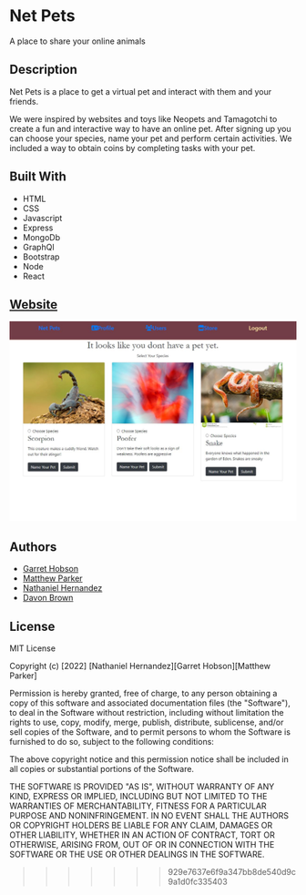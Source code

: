 # Net Pets

A place to share your online animals

## Description

Net Pets is a place to get a virtual pet and interact with them and your friends.

We were inspired by websites and toys like Neopets and Tamagotchi to create a fun and interactive way to have an online pet.
After signing up you can choose your species, name your pet and perform certain activities. We included a way to obtain coins by completing tasks with your pet.


## Built With

* HTML
* CSS
* Javascript
* Express
* MongoDb
* GraphQl
* Bootstrap
* Node
* React

## [Website](https://netpets.herokuapp.com/)

![ALT Text](client/src/assets/README.JPG)

## Authors

* [Garret Hobson](https://github.com/GartTheSkeleton)
* [Matthew Parker](https://github.com/mattparker124)
* [Nathaniel Hernandez](https://github.com/thetryworks)
* [Davon Brown](https://github.com/DavonHB)

## License

MIT License

Copyright (c) [2022] [Nathaniel Hernandez][Garret Hobson][Matthew Parker]

Permission is hereby granted, free of charge, to any person obtaining a copy
of this software and associated documentation files (the "Software"), to deal
in the Software without restriction, including without limitation the rights
to use, copy, modify, merge, publish, distribute, sublicense, and/or sell
copies of the Software, and to permit persons to whom the Software is
furnished to do so, subject to the following conditions:

The above copyright notice and this permission notice shall be included in all
copies or substantial portions of the Software.

THE SOFTWARE IS PROVIDED "AS IS", WITHOUT WARRANTY OF ANY KIND, EXPRESS OR
IMPLIED, INCLUDING BUT NOT LIMITED TO THE WARRANTIES OF MERCHANTABILITY,
FITNESS FOR A PARTICULAR PURPOSE AND NONINFRINGEMENT. IN NO EVENT SHALL THE
AUTHORS OR COPYRIGHT HOLDERS BE LIABLE FOR ANY CLAIM, DAMAGES OR OTHER
LIABILITY, WHETHER IN AN ACTION OF CONTRACT, TORT OR OTHERWISE, ARISING FROM,
OUT OF OR IN CONNECTION WITH THE SOFTWARE OR THE USE OR OTHER DEALINGS IN THE
SOFTWARE.

>>>>>>> 929e7637e6f9a347bb8de540d9c9a1d0fc335403
